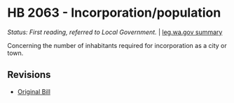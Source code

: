 # HB 2063 - Incorporation/population
*Status: First reading, referred to Local Government.* | [leg.wa.gov summary](https://app.leg.wa.gov/billsummary?BillNumber=2063&Year=2021)

Concerning the number of inhabitants required for incorporation as a city or town. 

## Revisions
* [Original Bill](1/)